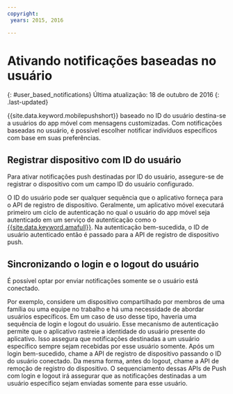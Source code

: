 ```yaml
---
copyright:
 years: 2015, 2016

---
```


# Ativando notificações baseadas no usuário
{: #user_based_notifications}
Última atualização: 18 de outubro de 2016
{: .last-updated}

{{site.data.keyword.mobilepushshort}} baseado no ID do usuário destina-se a usuários do app móvel com mensagens customizadas. Com
notificações baseadas no usuário, é possível escolher notificar indivíduos
específicos com base em suas preferências.

## Registrar dispositivo com ID do usuário
Para ativar notificações push destinadas por ID do usuário, assegure-se de registrar
o dispositivo com um campo ID do usuário configurado.     

O ID do usuário pode ser qualquer sequência que o aplicativo forneça para o API de registro de dispositivo. Geralmente, um aplicativo móvel executará primeiro um ciclo de autenticação no qual o usuário do app móvel seja autenticado em um serviço de autenticação como o [{{site.data.keyword.amafull}}](https://console.ng.bluemix.net/docs/services/mobileaccess/index.html). Na autenticação bem-sucedida, o ID de usuário autenticado então é passado para a API de
registro de dispositivo push. 

## Sincronizando o login e o logout do usuário 

É possível optar por enviar notificações somente se o usuário está conectado. 

Por exemplo, considere um dispositivo compartilhado por membros de uma família ou uma equipe no trabalho e há uma necessidade de abordar usuários específicos. Em
um caso de uso desse tipo, haveria uma sequência de login e logout do usuário. Esse
mecanismo de autenticação permite que o aplicativo rastreie a identidade do usuário
presente do aplicativo. Isso assegura que notificações destinadas a um usuário
específico sempre sejam recebidas por esse usuário somente. Após um login bem-sucedido,
chame a API de registro de dispositivo passando o ID do usuário conectado. Da mesma forma, antes do logout, chame a API de remoção de registro do dispositivo. O
sequenciamento dessas APIs de Push com login e logout irá assegurar que as notificações destinadas a um usuário específico sejam enviadas somente para esse usuário.
